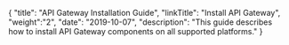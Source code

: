 {
"title": "API Gateway Installation Guide",
"linkTitle": "Install API Gateway",
"weight":"2",
"date": "2019-10-07",
"description": "This guide describes how to install API Gateway components on all supported platforms."
}
